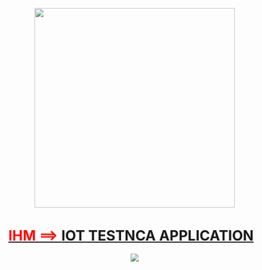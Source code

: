 <p align="center">
  <img src="http://16-u0117.intranice.ville-nice.fr:5555/site_media/images/téléchargement.png" width="400"/>
</p>
<p>
    <h1><u><font color="red">IHM ==></font> </u><a href="http://16-u0117.intranice.ville-nice.fr:5555/"> IOT TESTNCA APPLICATION </a></h1>
</p>
<p>
 <a href ="https://gitlab.nicecotedazur.org/SmartCities/Fiware/graphs/master/charts"><p align="center">
  <img src="http://16-u0117.intranice.ville-nice.fr:5555/site_media/images/chart.png" width="auto"/>
</a>
</p>